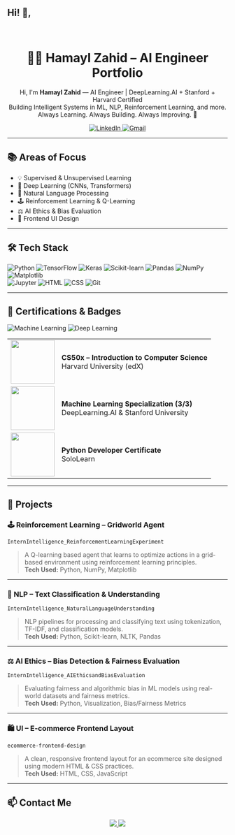 ## Hi! 👋,
<br>
<h1 align="center">👨‍💻 Hamayl Zahid – AI Engineer Portfolio</h1>

<p align="center">
  Hi, I'm <strong>Hamayl Zahid</strong> — AI Engineer | DeepLearning.AI + Stanford + Harvard Certified<br>
  Building Intelligent Systems in ML, NLP, Reinforcement Learning, and more.<br>
  Always Learning. Always Building. Always Improving. 🚀
</p>

<p align="center">
  <a href="https://www.linkedin.com/in/hamaylzahid">
    <img src="https://img.shields.io/badge/LinkedIn-0077B5?style=for-the-badge&logo=linkedin&logoColor=white" alt="LinkedIn"/>
  </a>
  <a href="mailto:maylzahid588@gmail.com">
    <img src="https://img.shields.io/badge/Gmail-D14836?style=for-the-badge&logo=gmail&logoColor=white" alt="Gmail"/>
  </a>
</p>

---

## 📚 Areas of Focus

- 💡 Supervised & Unsupervised Learning  
- 🧠 Deep Learning (CNNs, Transformers)  
- 📄 Natural Language Processing  
- 🕹️ Reinforcement Learning & Q-Learning  
- ⚖️ AI Ethics & Bias Evaluation  
- 🎨 Frontend UI Design  

---

## 🛠 Tech Stack

![Python](https://img.shields.io/badge/Python-3776AB?style=flat&logo=python&logoColor=white)
![TensorFlow](https://img.shields.io/badge/TensorFlow-FF6F00?style=flat&logo=tensorflow&logoColor=white)
![Keras](https://img.shields.io/badge/Keras-D00000?style=flat&logo=keras&logoColor=white)
![Scikit-learn](https://img.shields.io/badge/scikit--learn-F7931E?style=flat&logo=scikit-learn&logoColor=white)
![Pandas](https://img.shields.io/badge/Pandas-150458?style=flat&logo=pandas&logoColor=white)
![NumPy](https://img.shields.io/badge/Numpy-013243?style=flat&logo=numpy&logoColor=white)
![Matplotlib](https://img.shields.io/badge/Matplotlib-11557C?style=flat)<br>
![Jupyter](https://img.shields.io/badge/Jupyter-F37626?style=flat&logo=Jupyter&logoColor=white)
![HTML](https://img.shields.io/badge/HTML5-E34F26?style=flat&logo=html5&logoColor=white)
![CSS](https://img.shields.io/badge/CSS3-1572B6?style=flat&logo=css3&logoColor=white)
![Git](https://img.shields.io/badge/Git-F05032?style=flat&logo=git&logoColor=white)

---

## 🏅 Certifications & Badges

![Machine Learning](https://img.shields.io/badge/Machine%20Learning-blue?style=for-the-badge)
![Deep Learning](https://img.shields.io/badge/Deep%20Learning-orange?style=for-the-badge)


<table>
  <tr>
    <td><img src="https://user-images.githubusercontent.com/124545485/266667845-b71a5111-6550-4c6f-b073-bc2906c13ae5.png" width="100"/></td>
    <td><strong>CS50x – Introduction to Computer Science</strong><br>Harvard University (edX)</td>
  </tr>
  <tr>
    <td><img src="https://avatars.githubusercontent.com/u/67927826?s=200&v=4" width="100"/></td>
    <td><strong>Machine Learning Specialization (3/3)</strong><br>DeepLearning.AI & Stanford University</td>
  </tr>
  <tr>
    <td><img src="https://upload.wikimedia.org/wikipedia/commons/thumb/5/53/Sololearn_logo.png/240px-Sololearn_logo.png" width="100"/></td>
    <td><strong>Python Developer Certificate</strong><br>SoloLearn</td>
  </tr>
</table>


---

## 🚀 Projects

### 🕹️ Reinforcement Learning – Gridworld Agent  
`InternIntelligence_ReinforcementLearningExperiment`  
> A Q-learning based agent that learns to optimize actions in a grid-based environment using reinforcement learning principles.  
**Tech Used:** Python, NumPy, Matplotlib

---

### 🧠 NLP – Text Classification & Understanding  
`InternIntelligence_NaturalLanguageUnderstanding`  
> NLP pipelines for processing and classifying text using tokenization, TF-IDF, and classification models.  
**Tech Used:** Python, Scikit-learn, NLTK, Pandas

---

### ⚖️ AI Ethics – Bias Detection & Fairness Evaluation  
`InternIntelligence_AIEthicsandBiasEvaluation`  
> Evaluating fairness and algorithmic bias in ML models using real-world datasets and fairness metrics.  
**Tech Used:** Python, Visualization, Bias/Fairness Metrics

---

### 🛍️ UI – E-commerce Frontend Layout  
`ecommerce-frontend-design`  
> A clean, responsive frontend layout for an ecommerce site designed using modern HTML & CSS practices.  
**Tech Used:** HTML, CSS, JavaScript

---

## 📫 Contact Me

<p align="center">
  <a href="https://www.linkedin.com/in/hamaylzahid">
    <img src="https://img.shields.io/badge/LinkedIn-Profile-blue?style=flat-square&logo=linkedin" />
  </a>
  <a href="mailto:maylzahid588@gmail.com">
    <img src="https://img.shields.io/badge/Gmail-Email-red?style=flat-square&logo=gmail" />
  </a>
</p>




